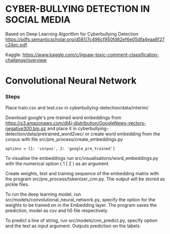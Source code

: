# CYBER-BULLYING DETECTION IN SOCIAL MEDIA 

Based on Deep Learning Algorithm for Cyberbullying Detection https://pdfs.semanticscholar.org/d581/7c496cf950fd82ef6e05dfa4eaa6f27c24ec.pdf.

Kaggle: https://www.kaggle.com/c/jigsaw-toxic-comment-classification-challenge/overview

# Convolutional Neural Network
### Steps

Place train.csv and test.csv in cyberbullying-detection/data/interim/

Download google's pre-trained word embeddings from https://s3.amazonaws.com/dl4j-distribution/GoogleNews-vectors-negative300.bin.gz
and place it in cyberbullying-detection/data/pretrained_word2vec/ or create word embedding from the corpus with file src/pre_process/create_embeddings.py

```options = {1: 'corpus', 2: 'google_pre_trained'}```

To visualise the embeddings run src/visualisations/word_embeddings.py with the numerical option ( 1 | 2 ) as an argument.

Create weights, test and training sequence of the embedding matrix with the program src/pre_process/tokenizer_cnn.py. The output will be stored as pickle files.

To run the deep learning model, run src/models/convolutional_neural_network.py, specify the option for the weights to be trained on in the Embedding layer. The program saves the prediction, model as csv and h5 file respectively.

To predict a line of string, run src/models/cnn_predict.py, specify option and the text as input argument. Outputs prediction on the labels.
